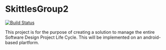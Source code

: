 # SkittlesGroup2

[![Build Status](https://travis-ci.com/skittlesapp/SkittlesV2.svg?branch=master)](https://travis-ci.com/skittlesapp/SkittlesV2)

This project is for the purpose of creating a solution to manage the entire Software Design Project Life Cycle. This will be implemented on an android-based plartform.
